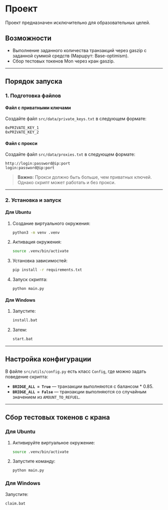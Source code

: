 # Проект

Проект предназначен исключительно для образовательных целей.

## Возможности

- Выполнение заданного количества транзакций через gaszip с заданной суммой средств (Маршрут: Base-optimism).
- Сбор тестовых токенов Mon через кран gaszip.

---

## Порядок запуска

### 1. Подготовка файлов

#### Файл с приватными ключами
Создайте файл `src/data/private_keys.txt` в следующем формате:

```
0xPRIVATE_KEY_1
0xPRIVATE_KEY_2
```

#### Файл с прокси
Создайте файл `src/data/proxies.txt` в следующем формате:

```
http://login:password@ip:port
login:password@ip:port
```

> **Важно:** Прокси должно быть больше, чем приватных ключей. Однако скрипт может работать и без прокси.

---

### 2. Установка и запуск

#### Для Ubuntu

1. Создание виртуального окружения:
    ```sh
    python3 -m venv .venv
    ```
2. Активация окружения:
    ```sh
    source .venv/bin/activate
    ```
3. Установка зависимостей:
    ```sh
    pip install -r requirements.txt
    ```
4. Запуск скрипта:
    ```sh
    python main.py
    ```

#### Для Windows

1. Запустите:
    ```sh
    install.bat
    ```
2. Затем:
    ```sh
    start.bat
    ```

---

## Настройка конфигурации

В файле `src/utils/config.py` есть класс `Config`, где можно задать поведение скрипта:

- **`BRIDGE_ALL = True`** — транзакции выполняются с балансом * 0.85.
- **`BRIDGE_ALL = False`** — транзакции выполняются со случайным значением из `AMOUNT_TO_REFUEL`.

---

## Сбор тестовых токенов с крана

### Для Ubuntu

1. Активируйте виртуальное окружение:
    ```sh
    source .venv/bin/activate
    ```
2. Запустите команду:
    ```sh
    python main.py
    ```

### Для Windows

Запустите:
```sh
claim.bat
```

